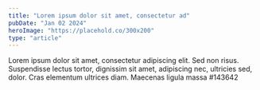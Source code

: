 ```yaml
---
title: "Lorem ipsum dolor sit amet, consectetur ad"
pubDate: "Jan 02 2024"
heroImage: "https://placehold.co/300x200"
type: "article"
---
```


Lorem ipsum dolor sit amet, consectetur adipiscing elit.
Sed non risus. Suspendisse lectus tortor, dignissim sit
amet, adipiscing nec, ultricies sed, dolor. Cras elementum
ultrices diam. Maecenas ligula massa
#143642
